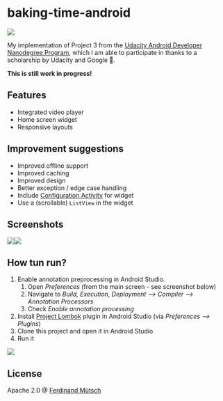 # baking-time-android
![](https://anchr.io/i/60MVG.png)

My implementation of Project 3 from the [Udacity Android Developer Nanodegree Program](https://classroom.udacity.com/nanodegrees/nd801), which I am able to participate in thanks to a scholarship by Udacity and Google 🤗.

**This is still work in progress!**

## Features
* Integrated video player
* Home screen widget
* Responsive layouts

## Improvement suggestions
* Improved offline support
* Improved caching
* Improved design
* Better exception / edge case handling
* Include [Configuration Activity](https://developer.android.com/guide/topics/appwidgets/#Configuring) for widget
* Use a (scrollable) `ListView` in the widget

## Screenshots
![](https://anchr.io/i/yXFco.png)![](https://anchr.io/i/r2OCN.png)

## How tun run?
1. Enable annotation preprocessing in Android Studio.
    1. Open *Preferences* (from the main screen - see screenshot below)
    2. Navigate to *Build, Execution, Deployment --> Compiler --> Annotation Processors*
    3. Check *Enable annotation processing*
2. Install [Project Lombok](https://projectlombok.org/) plugin in Android Studio (via *Preferences --> Plugins*)
3. Clone this project and open it in Android Studio
4. Run it

![](https://anchr.io/i/kvNaM.png)

## License
Apache 2.0 @ [Ferdinand Mütsch](https://ferdinand-muetsch.de)